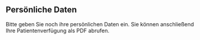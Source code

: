 ## Persönliche Daten

Bitte geben Sie noch ihre persönlichen Daten ein.
Sie können anschließend Ihre Patientenverfügung als PDF abrufen.